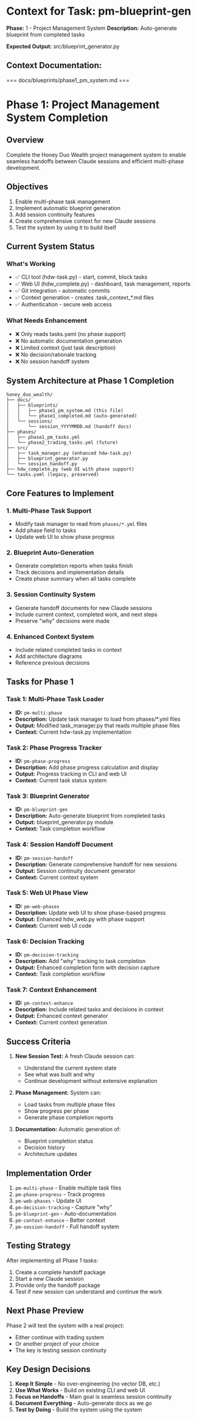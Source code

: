 # Context for Task: pm-blueprint-gen

**Phase:** 1 - Project Management System
**Description:** Auto-generate blueprint from completed tasks

**Expected Output:** src/blueprint_generator.py

## Context Documentation:

=== docs/blueprints/phase1_pm_system.md ===
# Phase 1: Project Management System Completion

## Overview
Complete the Honey Duo Wealth project management system to enable seamless handoffs between Claude sessions and efficient multi-phase development.

## Objectives
1. Enable multi-phase task management
2. Implement automatic blueprint generation
3. Add session continuity features
4. Create comprehensive context for new Claude sessions
5. Test the system by using it to build itself

## Current System Status

### What's Working
- ✅ CLI tool (hdw-task.py) - start, commit, block tasks
- ✅ Web UI (hdw_complete.py) - dashboard, task management, reports
- ✅ Git integration - automatic commits
- ✅ Context generation - creates .task_context_*.md files
- ✅ Authentication - secure web access

### What Needs Enhancement
- ❌ Only reads tasks.yaml (no phase support)
- ❌ No automatic documentation generation
- ❌ Limited context (just task description)
- ❌ No decision/rationale tracking
- ❌ No session handoff system

## System Architecture at Phase 1 Completion

```
honey_duo_wealth/
├── docs/
│   ├── blueprints/
│   │   ├── phase1_pm_system.md (this file)
│   │   └── phase1_completed.md (auto-generated)
│   └── sessions/
│       └── session_YYYYMMDD.md (handoff docs)
├── phases/
│   ├── phase1_pm_tasks.yml
│   └── phase2_trading_tasks.yml (future)
├── src/
│   ├── task_manager.py (enhanced hdw-task.py)
│   ├── blueprint_generator.py
│   └── session_handoff.py
├── hdw_complete.py (web UI with phase support)
└── tasks.yaml (legacy, preserved)
```

## Core Features to Implement

### 1. Multi-Phase Task Support
- Modify task manager to read from `phases/*.yml` files
- Add phase field to tasks
- Update web UI to show phase progress

### 2. Blueprint Auto-Generation
- Generate completion reports when tasks finish
- Track decisions and implementation details
- Create phase summary when all tasks complete

### 3. Session Continuity System
- Generate handoff documents for new Claude sessions
- Include current context, completed work, and next steps
- Preserve "why" decisions were made

### 4. Enhanced Context System
- Include related completed tasks in context
- Add architecture diagrams
- Reference previous decisions

## Tasks for Phase 1

### Task 1: Multi-Phase Task Loader
- **ID:** `pm-multi-phase`
- **Description:** Update task manager to load from phases/*.yml files
- **Output:** Modified task_manager.py that reads multiple phase files
- **Context:** Current hdw-task.py implementation

### Task 2: Phase Progress Tracker
- **ID:** `pm-phase-progress`
- **Description:** Add phase progress calculation and display
- **Output:** Progress tracking in CLI and web UI
- **Context:** Current task status system

### Task 3: Blueprint Generator
- **ID:** `pm-blueprint-gen`
- **Description:** Auto-generate blueprint from completed tasks
- **Output:** blueprint_generator.py module
- **Context:** Task completion workflow

### Task 4: Session Handoff Document
- **ID:** `pm-session-handoff`
- **Description:** Generate comprehensive handoff for new sessions
- **Output:** Session continuity document generator
- **Context:** Current context system

### Task 5: Web UI Phase View
- **ID:** `pm-web-phases`
- **Description:** Update web UI to show phase-based progress
- **Output:** Enhanced hdw_web.py with phase support
- **Context:** Current web UI code

### Task 6: Decision Tracking
- **ID:** `pm-decision-tracking`
- **Description:** Add "why" tracking to task completion
- **Output:** Enhanced completion form with decision capture
- **Context:** Task completion workflow

### Task 7: Context Enhancement
- **ID:** `pm-context-enhance`
- **Description:** Include related tasks and decisions in context
- **Output:** Enhanced context generator
- **Context:** Current context generation

## Success Criteria

1. **New Session Test:** A fresh Claude session can:
   - Understand the current system state
   - See what was built and why
   - Continue development without extensive explanation

2. **Phase Management:** System can:
   - Load tasks from multiple phase files
   - Show progress per phase
   - Generate phase completion reports

3. **Documentation:** Automatic generation of:
   - Blueprint completion status
   - Decision history
   - Architecture updates

## Implementation Order

1. `pm-multi-phase` - Enable multiple task files
2. `pm-phase-progress` - Track progress
3. `pm-web-phases` - Update UI
4. `pm-decision-tracking` - Capture "why"
5. `pm-blueprint-gen` - Auto-documentation
6. `pm-context-enhance` - Better context
7. `pm-session-handoff` - Full handoff system

## Testing Strategy

After implementing all Phase 1 tasks:
1. Create a complete handoff package
2. Start a new Claude session
3. Provide only the handoff package
4. Test if new session can understand and continue the work

## Next Phase Preview

Phase 2 will test the system with a real project:
- Either continue with trading system
- Or another project of your choice
- The key is testing session continuity

## Key Design Decisions

1. **Keep It Simple** - No over-engineering (no vector DB, etc.)
2. **Use What Works** - Build on existing CLI and web UI
3. **Focus on Handoffs** - Main goal is seamless session continuity
4. **Document Everything** - Auto-generate docs as we go
5. **Test by Doing** - Build the system using the system
